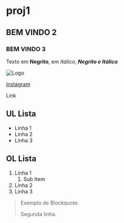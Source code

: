 # proj1

## BEM VINDO 2

### BEM VINDO 3

Texto em **Negrito**, em _Itálico_, _**Negrito e Itálico**_

![Logo](https://awesomewm.org/apidoc/images/AUTOGEN_wibox_logo_logo_and_name.svg)

[Instagram](https://instagram.com/user)

Link

## UL Lista

* Linha 1
* Linha 2
* Linha 3

## OL Lista

1. Linha 1
    1. Sub Item
2. Linha 2
3. Linha 3

>Exemplo de Blockquote.
>
>Segunda linha.
